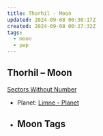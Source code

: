 ```yaml
---
title: Thorhil - Moon
updated: 2024-09-08 00:30:17Z
created: 2024-09-08 00:27:32Z
tags:
  - moon
  - pwp
---
```


## Thorhil &ndash; Moon

[Sectors Without Number](https://sectorswithoutnumber.com/sector/bfDcBzTtgpeyLUfwzjio/moon/VSRQ2iOgfKo7CJPvmBbq)

- Planet: [Limne - Planet](../../../Gaming/StarsWithoutNumber/PiratesWithoutPlunder/Limne%20-%20Planet.md)

- Moon Tags
	- 